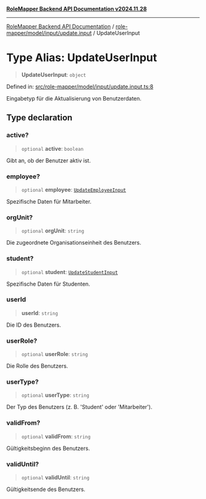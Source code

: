 [**RoleMapper Backend API Documentation v2024.11.28**](../../../../../README.md)

***

[RoleMapper Backend API Documentation](../../../../../modules.md) / [role-mapper/model/input/update.input](../README.md) / UpdateUserInput

# Type Alias: UpdateUserInput

> **UpdateUserInput**: `object`

Defined in: [src/role-mapper/model/input/update.input.ts:8](https://github.com/FlowCraft-AG/RoleMapper/blob/431ad1c9b0d708a278f2d2969907ccf8ac66ccc1/backend/src/role-mapper/model/input/update.input.ts#L8)

Eingabetyp für die Aktualisierung von Benutzerdaten.

## Type declaration

### active?

> `optional` **active**: `boolean`

Gibt an, ob der Benutzer aktiv ist.

### employee?

> `optional` **employee**: [`UpdateEmployeeInput`](UpdateEmployeeInput.md)

Spezifische Daten für Mitarbeiter.

### orgUnit?

> `optional` **orgUnit**: `string`

Die zugeordnete Organisationseinheit des Benutzers.

### student?

> `optional` **student**: [`UpdateStudentInput`](UpdateStudentInput.md)

Spezifische Daten für Studenten.

### userId

> **userId**: `string`

Die ID des Benutzers.

### userRole?

> `optional` **userRole**: `string`

Die Rolle des Benutzers.

### userType?

> `optional` **userType**: `string`

Der Typ des Benutzers (z. B. 'Student' oder 'Mitarbeiter').

### validFrom?

> `optional` **validFrom**: `string`

Gültigkeitsbeginn des Benutzers.

### validUntil?

> `optional` **validUntil**: `string`

Gültigkeitsende des Benutzers.
